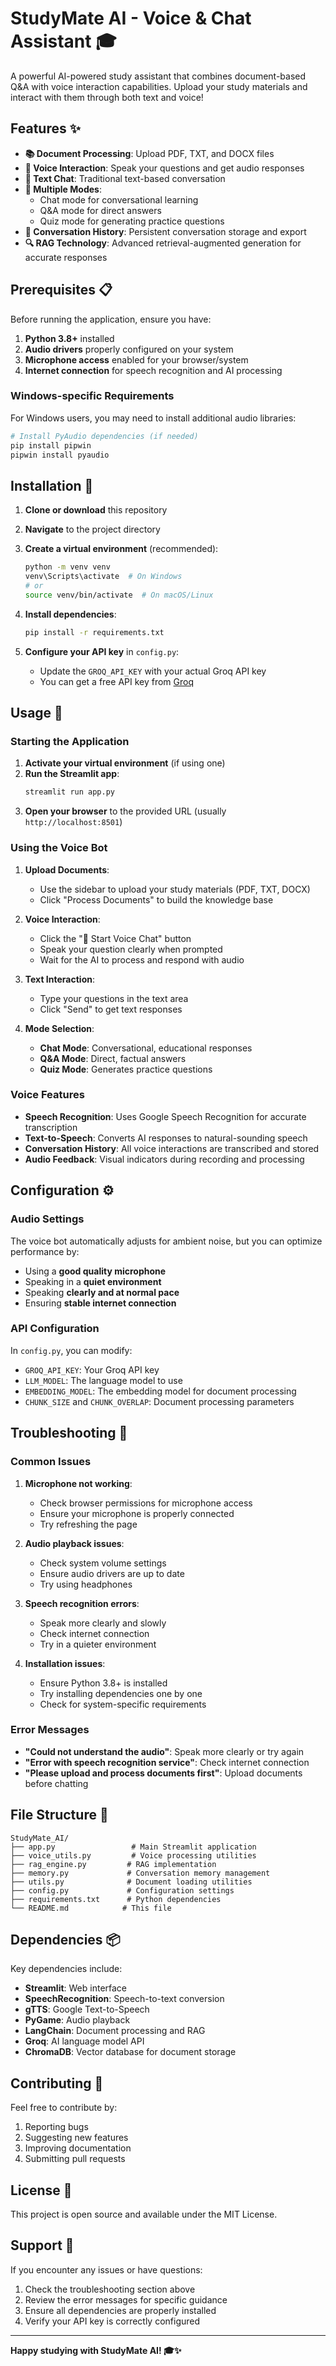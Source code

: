 # StudyMate AI - Voice & Chat Assistant 🎓

A powerful AI-powered study assistant that combines document-based Q&A with voice interaction capabilities. Upload your study materials and interact with them through both text and voice!

## Features ✨

- **📚 Document Processing**: Upload PDF, TXT, and DOCX files
- **🎤 Voice Interaction**: Speak your questions and get audio responses
- **💬 Text Chat**: Traditional text-based conversation
- **🧠 Multiple Modes**: 
  - Chat mode for conversational learning
  - Q&A mode for direct answers
  - Quiz mode for generating practice questions
- **📝 Conversation History**: Persistent conversation storage and export
- **🔍 RAG Technology**: Advanced retrieval-augmented generation for accurate responses

## Prerequisites 📋

Before running the application, ensure you have:

1. **Python 3.8+** installed
2. **Audio drivers** properly configured on your system
3. **Microphone access** enabled for your browser/system
4. **Internet connection** for speech recognition and AI processing

### Windows-specific Requirements

For Windows users, you may need to install additional audio libraries:

```bash
# Install PyAudio dependencies (if needed)
pip install pipwin
pipwin install pyaudio
```

## Installation 🚀

1. **Clone or download** this repository
2. **Navigate** to the project directory
3. **Create a virtual environment** (recommended):
   ```bash
   python -m venv venv
   venv\Scripts\activate  # On Windows
   # or
   source venv/bin/activate  # On macOS/Linux
   ```

4. **Install dependencies**:
   ```bash
   pip install -r requirements.txt
   ```

5. **Configure your API key** in `config.py`:
   - Update the `GROQ_API_KEY` with your actual Groq API key
   - You can get a free API key from [Groq](https://groq.com/)

## Usage 🎯

### Starting the Application

1. **Activate your virtual environment** (if using one)
2. **Run the Streamlit app**:
   ```bash
   streamlit run app.py
   ```
3. **Open your browser** to the provided URL (usually `http://localhost:8501`)

### Using the Voice Bot

1. **Upload Documents**:
   - Use the sidebar to upload your study materials (PDF, TXT, DOCX)
   - Click "Process Documents" to build the knowledge base

2. **Voice Interaction**:
   - Click the "🎤 Start Voice Chat" button
   - Speak your question clearly when prompted
   - Wait for the AI to process and respond with audio

3. **Text Interaction**:
   - Type your questions in the text area
   - Click "Send" to get text responses

4. **Mode Selection**:
   - **Chat Mode**: Conversational, educational responses
   - **Q&A Mode**: Direct, factual answers
   - **Quiz Mode**: Generates practice questions

### Voice Features

- **Speech Recognition**: Uses Google Speech Recognition for accurate transcription
- **Text-to-Speech**: Converts AI responses to natural-sounding speech
- **Conversation History**: All voice interactions are transcribed and stored
- **Audio Feedback**: Visual indicators during recording and processing

## Configuration ⚙️

### Audio Settings

The voice bot automatically adjusts for ambient noise, but you can optimize performance by:

- Using a **good quality microphone**
- Speaking in a **quiet environment**
- Speaking **clearly and at normal pace**
- Ensuring **stable internet connection**

### API Configuration

In `config.py`, you can modify:

- `GROQ_API_KEY`: Your Groq API key
- `LLM_MODEL`: The language model to use
- `EMBEDDING_MODEL`: The embedding model for document processing
- `CHUNK_SIZE` and `CHUNK_OVERLAP`: Document processing parameters

## Troubleshooting 🔧

### Common Issues

1. **Microphone not working**:
   - Check browser permissions for microphone access
   - Ensure your microphone is properly connected
   - Try refreshing the page

2. **Audio playback issues**:
   - Check system volume settings
   - Ensure audio drivers are up to date
   - Try using headphones

3. **Speech recognition errors**:
   - Speak more clearly and slowly
   - Check internet connection
   - Try in a quieter environment

4. **Installation issues**:
   - Ensure Python 3.8+ is installed
   - Try installing dependencies one by one
   - Check for system-specific requirements

### Error Messages

- **"Could not understand the audio"**: Speak more clearly or try again
- **"Error with speech recognition service"**: Check internet connection
- **"Please upload and process documents first"**: Upload documents before chatting

## File Structure 📁

```
StudyMate_AI/
├── app.py                 # Main Streamlit application
├── voice_utils.py         # Voice processing utilities
├── rag_engine.py         # RAG implementation
├── memory.py             # Conversation memory management
├── utils.py              # Document loading utilities
├── config.py             # Configuration settings
├── requirements.txt      # Python dependencies
└── README.md            # This file
```

## Dependencies 📦

Key dependencies include:

- **Streamlit**: Web interface
- **SpeechRecognition**: Speech-to-text conversion
- **gTTS**: Google Text-to-Speech
- **PyGame**: Audio playback
- **LangChain**: Document processing and RAG
- **Groq**: AI language model API
- **ChromaDB**: Vector database for document storage

## Contributing 🤝

Feel free to contribute by:

1. Reporting bugs
2. Suggesting new features
3. Improving documentation
4. Submitting pull requests

## License 📄

This project is open source and available under the MIT License.

## Support 💬

If you encounter any issues or have questions:

1. Check the troubleshooting section above
2. Review the error messages for specific guidance
3. Ensure all dependencies are properly installed
4. Verify your API key is correctly configured

---

**Happy studying with StudyMate AI! 🎓✨**

